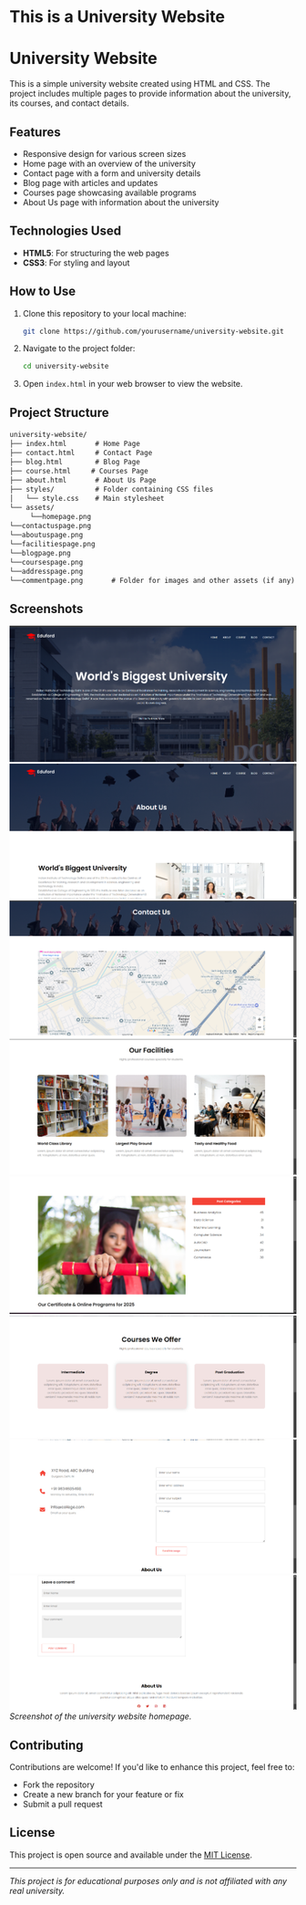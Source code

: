 # This is a University Website

# University Website

This is a simple university website created using HTML and CSS. The project includes multiple pages to provide information about the university, its courses, and contact details.

## Features
- Responsive design for various screen sizes
- Home page with an overview of the university
- Contact page with a form and university details
- Blog page with articles and updates
- Courses page showcasing available programs
- About Us page with information about the university

## Technologies Used
- **HTML5**: For structuring the web pages
- **CSS3**: For styling and layout

## How to Use
1. Clone this repository to your local machine:
   ```bash
   git clone https://github.com/yourusername/university-website.git
   ```
2. Navigate to the project folder:
   ```bash
   cd university-website
   ```
3. Open `index.html` in your web browser to view the website.

## Project Structure
```
university-website/
├── index.html       # Home Page
├── contact.html     # Contact Page
├── blog.html        # Blog Page
├── course.html     # Courses Page
├── about.html       # About Us Page
├── styles/          # Folder containing CSS files
│   └── style.css    # Main stylesheet
└── assets/
     └──homepage.png
└──contactuspage.png
└──aboutuspage.png
└──facilitiespage.png
└──blogpage.png
└──coursespage.png
└──addresspage.png
└──commentpage.png       # Folder for images and other assets (if any)
```

## Screenshots
![University Website Screenshot](images/homepage.png)
![University Website Screenshot](images/aboutuspage.png)
![University Website Screenshot](images/contactuspage.png)
![University Website Screenshot](images/facilitiespage.png)
![University Website Screenshot](images/blogpage.png)
![University Website Screenshot](images/coursespage.png)
![University Website Screenshot](images/addresspage.png)
![University Website Screenshot](images/commentpage.png)
*Screenshot of the university website homepage.*

## Contributing
Contributions are welcome! If you'd like to enhance this project, feel free to:
- Fork the repository
- Create a new branch for your feature or fix
- Submit a pull request

## License
This project is open source and available under the [MIT License](LICENSE).

---

*This project is for educational purposes only and is not affiliated with any real university.*
